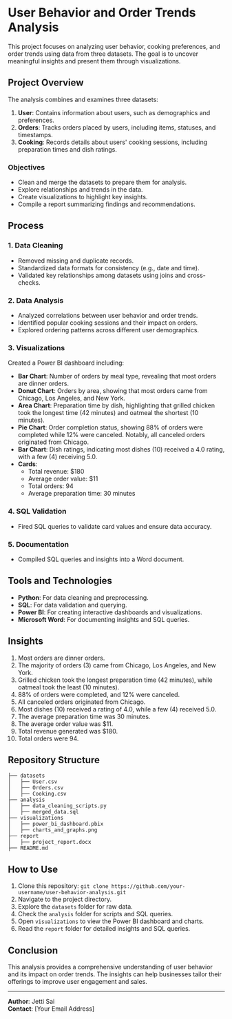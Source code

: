 # User Behavior and Order Trends Analysis

This project focuses on analyzing user behavior, cooking preferences, and order trends using data from three datasets. The goal is to uncover meaningful insights and present them through visualizations.

## Project Overview

The analysis combines and examines three datasets:
1. **User**: Contains information about users, such as demographics and preferences.
2. **Orders**: Tracks orders placed by users, including items, statuses, and timestamps.
3. **Cooking**: Records details about users' cooking sessions, including preparation times and dish ratings.

### Objectives
- Clean and merge the datasets to prepare them for analysis.
- Explore relationships and trends in the data.
- Create visualizations to highlight key insights.
- Compile a report summarizing findings and recommendations.

## Process

### 1. Data Cleaning
- Removed missing and duplicate records.
- Standardized data formats for consistency (e.g., date and time).
- Validated key relationships among datasets using joins and cross-checks.

### 2. Data Analysis
- Analyzed correlations between user behavior and order trends.
- Identified popular cooking sessions and their impact on orders.
- Explored ordering patterns across different user demographics.

### 3. Visualizations
Created a Power BI dashboard including:
- **Bar Chart**: Number of orders by meal type, revealing that most orders are dinner orders.
- **Donut Chart**: Orders by area, showing that most orders came from Chicago, Los Angeles, and New York.
- **Area Chart**: Preparation time by dish, highlighting that grilled chicken took the longest time (42 minutes) and oatmeal the shortest (10 minutes).
- **Pie Chart**: Order completion status, showing 88% of orders were completed while 12% were canceled. Notably, all canceled orders originated from Chicago.
- **Bar Chart**: Dish ratings, indicating most dishes (10) received a 4.0 rating, with a few (4) receiving 5.0.
- **Cards**: 
  - Total revenue: $180
  - Average order value: $11
  - Total orders: 94
  - Average preparation time: 30 minutes

### 4. SQL Validation
- Fired SQL queries to validate card values and ensure data accuracy.

### 5. Documentation
- Compiled SQL queries and insights into a Word document.

## Tools and Technologies
- **Python**: For data cleaning and preprocessing.
- **SQL**: For data validation and querying.
- **Power BI**: For creating interactive dashboards and visualizations.
- **Microsoft Word**: For documenting insights and SQL queries.

## Insights
1. Most orders are dinner orders.
2. The majority of orders (3) came from Chicago, Los Angeles, and New York.
3. Grilled chicken took the longest preparation time (42 minutes), while oatmeal took the least (10 minutes).
4. 88% of orders were completed, and 12% were canceled.
5. All canceled orders originated from Chicago.
6. Most dishes (10) received a rating of 4.0, while a few (4) received 5.0.
7. The average preparation time was 30 minutes.
8. The average order value was $11.
9. Total revenue generated was $180.
10. Total orders were 94.

## Repository Structure
```
├── datasets
│   ├── User.csv
│   ├── Orders.csv
│   ├── Cooking.csv
├── analysis
│   ├── data_cleaning_scripts.py
│   ├── merged_data.sql
├── visualizations
│   ├── power_bi_dashboard.pbix
│   ├── charts_and_graphs.png
├── report
│   ├── project_report.docx
├── README.md
```

## How to Use
1. Clone this repository: `git clone https://github.com/your-username/user-behavior-analysis.git`
2. Navigate to the project directory.
3. Explore the `datasets` folder for raw data.
4. Check the `analysis` folder for scripts and SQL queries.
5. Open `visualizations` to view the Power BI dashboard and charts.
6. Read the `report` folder for detailed insights and SQL queries.

## Conclusion
This analysis provides a comprehensive understanding of user behavior and its impact on order trends. The insights can help businesses tailor their offerings to improve user engagement and sales.

---
**Author**: Jetti Sai  
**Contact**: [Your Email Address]
